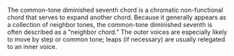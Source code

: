 The common-tone diminished seventh chord is a chromatic non-functional chord that serves to expand another chord. Because it generally appears as a collection of neighbor tones, the common-tone diminished seventh is often described as a “neighbor chord.” The outer voices are especially likely to move by step or common tone; leaps (if necessary) are usually relegated to an inner voice.